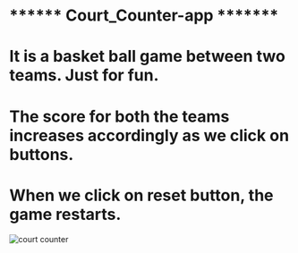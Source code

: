 # ****** Court_Counter-app *******
# It is a basket ball game between two teams. Just for fun.
# The score for both the teams increases accordingly as we click on buttons.
# When we click on reset button, the game restarts.








![court counter](https://user-images.githubusercontent.com/54746811/159155080-4bce4a5a-7b44-4f5d-985f-5544b7629f83.jpeg)
